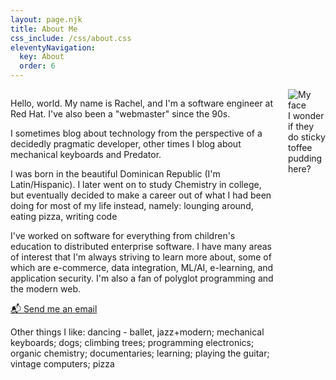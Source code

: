 ```yaml
---
layout: page.njk
title: About Me
css_include: /css/about.css
eleventyNavigation:
  key: About
  order: 6
---
```


<div class="columns">
<section class="column is-three-quarters">

Hello, world. My name is Rachel, and I'm a software engineer at Red Hat. I've also been a "webmaster" since the 90s.

I sometimes blog about technology from the perspective of a decidedly pragmatic developer, other times I blog about mechanical keyboards and Predator.

I was born in the beautiful Dominican Republic (I'm Latin/Hispanic). I later went on to study Chemistry in college, but eventually decided to make a career out of what I had been doing for most of my life instead, namely: lounging around, eating pizza, writing code

I've worked on software for everything from children's education to distributed enterprise software. I have many areas of interest that I'm always striving to learn more about, some of which are e-commerce, data integration, ML/AI, e-learning, and application security. I'm also a fan of polyglot programming and the modern web.

<a href="https://www.nerdycode.com/contact">📬 Send me an email</a>

<p class="marquee">
   <span>
   Other things I like: dancing - ballet, jazz+modern; mechanical keyboards; dogs; climbing trees; programming electronics; organic chemistry; documentaries; learning; playing the guitar; vintage computers; pizza
   </span>
 </p>


</section>

<aside class="column">
<div class="picture">
<div class="picture__border">
<img src="/img/photos/rachel-cropped.jpg" alt="My face">
<figcaption>I wonder if they do sticky toffee pudding here?</figcaption>
</div>
</div>
</aside>
</div>


